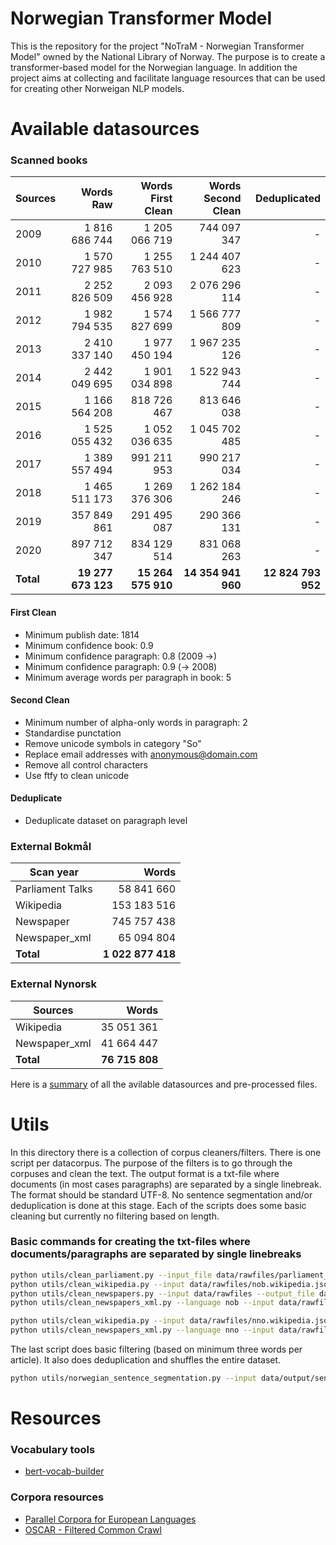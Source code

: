 # Norwegian Transformer Model
This is the repository for the project "NoTraM - Norwegian Transformer Model" owned by the National Library of Norway. The purpose is to create a transformer-based model for the Norwegian language. In addition the project aims at collecting and facilitate language resources that can be used for creating other Norweigan NLP models.

# Available datasources
### Scanned books
| Sources  |   Words Raw | Words First Clean |Words Second Clean | Deduplicated |
| -------- |  -----:|  -----:| -----:| -----:| 
| 2009  | 1 816 686 744 | 1 205 066 719 | 744 097 347 | - | 
| 2010 | 1 570 727 985 | 1 255 763 510 | 1 244 407 623 | - | 
| 2011  | 2 252 826 509 |  2 093 456 928 | 2 076 296 114 | - | 
| 2012  | 1 982 794 535 |  1 574 827 699 | 1 566 777 809 | - | 
| 2013  | 2 410 337 140 |  1 977 450 194 | 1 967 235 126 | - | 
| 2014 | 2 442 049 695 |  1 901 034 898 | 1 522 943 744 | - | 
| 2015  | 1 166 564 208 |  818 726 467 | 813 646 038 | - | 
| 2016  |1 525 055 432 |  1 052 036 635 |1 045 702 485 | - | 
| 2017  |1 389 557 494 |  991 211 953 | 990 217 034 | - | 
| 2018 |1 465 511 173 |  1 269 376 306 | 1 262 184 246 | - | 
| 2019  |357 849 861 |  291 495 087 | 290 366 131 | - | 
| 2020  | 897 712 347 | 834 129 514 |831 068 263 | - | 
| **Total**  |**19 277 673 123** |  **15 264 575 910** | **14 354 941 960** | **12 824 793 952** | 


#### First Clean
* Minimum publish date: 1814
* Minimum confidence book: 0.9
* Minimum confidence paragraph: 0.8 (2009 ->)
* Minimum confidence paragraph: 0.9 (-> 2008)
* Minimum average words per paragraph in book: 5

#### Second Clean
* Minimum number of alpha-only words in paragraph: 2
* Standardise punctation
* Remove unicode symbols in category "So"
* Replace email addresses with anonymous@domain.com
* Remove all control characters
* Use ftfy to clean unicode

#### Deduplicate
* Deduplicate dataset on paragraph level


### External Bokmål
| Scan year  |   Words | 
| -------- |  -----:| 
| Parliament Talks  |  58 841 660 | 
| Wikipedia |  153 183 516 | 
| Newspaper  |  745 757 438 | 
| Newspaper_xml  |  65 094 804 | 
| **Total**  |  **1 022 877 418** | 


### External Nynorsk
| Sources  |   Words | 
| -------- |  -----:| 
| Wikipedia |  35 051 361 | | 
| Newspaper_xml  |  41 664 447 | 
| **Total**  |  **76 715 808** | 


Here is a [summary](https://github.com/peregilk/NoTraM/blob/master/filestructure.md) of all the avilable datasources and pre-processed files.

# Utils
In this directory there is a collection of corpus cleaners/filters. There is one script per datacorpus. The purpose of the filters is to go through the corpuses and clean the text. The output format is a txt-file where documents (in most cases paragraphs) are separated by a single linebreak. The format should be standard UTF-8. No sentence segmentation and/or deduplication is done at this stage. Each of the scripts does some basic cleaning but currently no filtering based on length.

### Basic commands for creating the txt-files where documents/paragraphs are separated by single linebreaks
```bash
python utils/clean_parliament.py --input_file data/rawfiles/parliament_speeches_1998_2016.csv --output_file data/output/sentences/parliament_speeches_1998_2016_rawarticles.txt &&
python utils/clean_wikipedia.py --input data/rawfiles/nob.wikipedia.json --output_file data/output/sentences/nob.wikipedia.txt &&
python utils/clean_newspapers.py --input data/rawfiles --output_file data/output/sentences/norsk_aviskorpus_html.txt &&
python utils/clean_newspapers_xml.py --language nob --input data/rawfiles --output_file data/output/sentences/norsk_aviskorpus_xml_bokmal.txt &&

python utils/clean_wikipedia.py --input data/rawfiles/nno.wikipedia.json --output_file data/output/sentences/nno.wikipedia.txt &&
python utils/clean_newspapers_xml.py --language nno --input data/rawfiles --output_file data/output/sentences/norsk_aviskorpus_xml_nynorsk.txt
```

The last script does basic filtering (based on minimum three words per article). It also does deduplication and shuffles the entire dataset.
```bash
python utils/norwegian_sentence_segmentation.py --input data/output/sentences --output_file data/output/corpus/all_040920.txt -d True -r True
```

# Resources

### Vocabulary tools
* [bert-vocab-builder](https://github.com/kwonmha/bert-vocab-builder)

### Corpora resources
* [Parallel Corpora for European Languages](https://paracrawl.eu/)
* [OSCAR - Filtered Common Crawl](https://oscar-corpus.com/)

